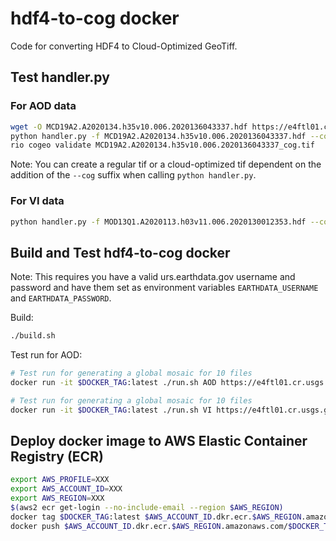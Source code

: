# hdf4-to-cog docker

Code for converting HDF4 to Cloud-Optimized GeoTiff. 

## Test handler.py

### For AOD data

```bash
wget -O MCD19A2.A2020134.h35v10.006.2020136043337.hdf https://e4ftl01.cr.usgs.gov/MOTA/MCD19A2.006/2020.05.13/MCD19A2.A2020134.h35v10.006.2020136043337.hdf
python handler.py -f MCD19A2.A2020134.h35v10.006.2020136043337.hdf --cog --collection AOD
rio cogeo validate MCD19A2.A2020134.h35v10.006.2020136043337_cog.tif
```

Note: You can create a regular tif or a cloud-optimized tif dependent on the
addition of the `--cog` suffix when calling `python handler.py`.

### For VI data

```bash
python handler.py -f MOD13Q1.A2020113.h03v11.006.2020130012353.hdf --cog -c VI
```

## Build and Test hdf4-to-cog docker

Note: This requires you have a valid urs.earthdata.gov username and password and
have them set as environment variables `EARTHDATA_USERNAME` and
`EARTHDATA_PASSWORD`.

Build:

```bash
./build.sh
```

Test run for AOD:

```bash
# Test run for generating a global mosaic for 10 files
docker run -it $DOCKER_TAG:latest ./run.sh AOD https://e4ftl01.cr.usgs.gov/MOTA/MCD19A2.006/2020.05.13/ 10
```

```bash
# Test run for generating a global mosaic for 10 files
docker run -it $DOCKER_TAG:latest ./run.sh VI https://e4ftl01.cr.usgs.gov/MOLT/MOD13Q1.006/2020.04.22/ 10
```

## Deploy docker image to AWS Elastic Container Registry (ECR)

```bash
export AWS_PROFILE=XXX
export AWS_ACCOUNT_ID=XXX
export AWS_REGION=XXX
$(aws2 ecr get-login --no-include-email --region $AWS_REGION)
docker tag $DOCKER_TAG:latest $AWS_ACCOUNT_ID.dkr.ecr.$AWS_REGION.amazonaws.com/$DOCKER_TAG:latest
docker push $AWS_ACCOUNT_ID.dkr.ecr.$AWS_REGION.amazonaws.com/$DOCKER_TAG:latest
```

